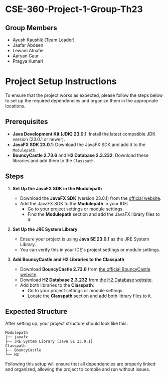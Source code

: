 # CSE-360-Project-1-Group-Th23

## Group Members
- Ayush Kaushik (Team Leader)
- Jaafar Abdeen
- Lewam Atnafie
- Aaryan Gaur
- Pragya Kumari

# Project Setup Instructions

To ensure that the project works as expected, please follow the steps below to set up the required dependencies and organize them in the appropriate locations.

## Prerequisites

- **Java Development Kit (JDK) 23.0.1**: Install the latest compatible JDK version (23.0.1 or newer).
- **JavaFX SDK 23.0.1**: Download the JavaFX SDK and add it to the `Modulepath`.
- **BouncyCastle 2.73.6** and **H2 Database 2.3.232**: Download these libraries and add them to the `Classpath`.

## Steps

1. **Set Up the JavaFX SDK in the Modulepath**
   - Download the **JavaFX SDK** (version 23.0.1) from the [official website](https://openjfx.io).
   - Add the JavaFX SDK to the **Modulepath** in your IDE:
     - Go to your project settings or module settings.
     - Find the **Modulepath** section and add the JavaFX library files to it.

2. **Set Up the JRE System Library**
   - Ensure your project is using **Java SE 23.0.1** as the JRE System Library.
   - You can verify this in your IDE's project settings or module settings.

3. **Add BouncyCastle and H2 Libraries to the Classpath**
   - Download **BouncyCastle 2.73.6** from [the official BouncyCastle website](https://www.bouncycastle.org).
   - Download **H2 Database 2.3.232** from [the H2 Database website](https://h2database.com).
   - Add both libraries to the **Classpath**:
     - Go to your project settings or module settings.
     - Locate the **Classpath** section and add both library files to it.

## Expected Structure

After setting up, your project structure should look like this:

```
Modulepath
├── javafx
├── JRE System Library [Java SE 23.0.1]
Classpath
├── BouncyCastle
└── H2
```

Following this setup will ensure that all dependencies are properly linked and organized, allowing the project to compile and run without issues.
